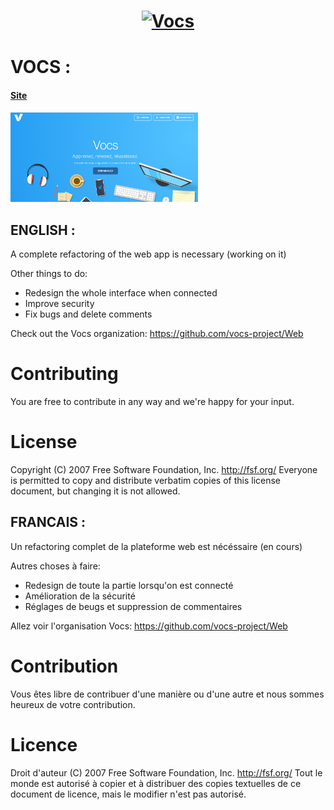 <h1 style="text-align: center;">
    <a href="https://vocs.lebarillier.fr/homepage">
        <img src="/vue-vocs/src/assets/logoFlat.png" alt="Vocs" width="300">
    </a>
</h1>

# VOCS :

#### [Site](https://vocs.lebarillier.fr/homepage)

<img src="/vue-vocs/src/assets/HomepageScreenshot.png" alt="Vocs" width="300">

## ENGLISH :

A complete refactoring of the web app is necessary (working on it)

Other things to do:

* Redesign the whole interface when connected
* Improve security
* Fix bugs and delete comments

Check out the Vocs organization: https://github.com/vocs-project/Web

# Contributing

You are free to contribute in any way and we're happy for your input.

# License

Copyright (C) 2007 Free Software Foundation, Inc. <http://fsf.org/>
Everyone is permitted to copy and distribute verbatim copies
of this license document, but changing it is not allowed.

## FRANCAIS :

Un refactoring complet de la plateforme web est nécéssaire (en cours)

Autres choses à faire:

* Redesign de toute la partie lorsqu'on est connecté
* Amélioration de la sécurité
* Réglages de beugs et suppression de commentaires

Allez voir l'organisation Vocs: https://github.com/vocs-project/Web

# Contribution

Vous êtes libre de contribuer d'une manière ou d'une autre et nous sommes heureux de votre contribution.

# Licence

Droit d'auteur (C) 2007 Free Software Foundation, Inc. <http://fsf.org/>
Tout le monde est autorisé à copier et à distribuer des copies textuelles
de ce document de licence, mais le modifier n'est pas autorisé.
